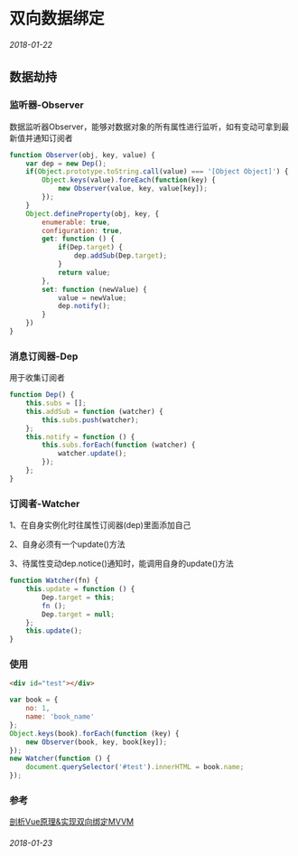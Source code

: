 # 双向数据绑定

###### 2018-01-22

## 数据劫持

### 监听器-Observer

数据监听器Observer，能够对数据对象的所有属性进行监听，如有变动可拿到最新值并通知订阅者

```js
function Observer(obj, key, value) {
    var dep = new Dep();
    if(Object.prototype.toString.call(value) === '[Object Object]') {
        Object.keys(value).foreEach(function(key) {
            new Observer(value, key, value[key]);
        });
    }
    Object.defineProperty(obj, key, {
        enumerable: true,
        configuration: true,
        get: function () {
            if(Dep.target) {
                dep.addSub(Dep.target);
            }
            return value;
        },
        set: function (newValue) {
            value = newValue;
            dep.notify();
        }
    })
}
```

### 消息订阅器-Dep

用于收集订阅者

```js
function Dep() {
    this.subs = [];
    this.addSub = function (watcher) {
        this.subs.push(watcher);
    };
    this.notify = function () {
        this.subs.forEach(function (watcher) {
            watcher.update();
        });
    };
}
```

### 订阅者-Watcher

1、在自身实例化时往属性订阅器(dep)里面添加自己

2、自身必须有一个update()方法

3、待属性变动dep.notice()通知时，能调用自身的update()方法

```js
function Watcher(fn) {
    this.update = function () {
        Dep.target = this;
        fn ();
        Dep.target = null;
    };
    this.update();
}
```

### 使用

```html
<div id="test"></div>
```

```js
var book = {
    no: 1,
    name: 'book_name'
};
Object.keys(book).forEach(function (key) {
    new Observer(book, key, book[key]);
});
new Watcher(function () {
    document.querySelector('#test').innerHTML = book.name;
});
```

### 参考
[剖析Vue原理&实现双向绑定MVVM](https://segmentfault.com/a/1190000006599500)

###### 2018-01-23